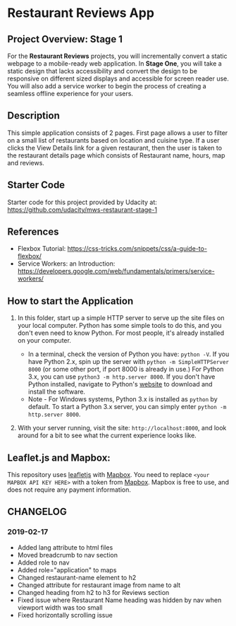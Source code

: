 # Restaurant Reviews App

## Project Overview: Stage 1

For the **Restaurant Reviews** projects, you will incrementally convert a static webpage to a mobile-ready web application. In **Stage One**, you will take a static design that lacks accessibility and convert the design to be responsive on different sized displays and accessible for screen reader use. You will also add a service worker to begin the process of creating a seamless offline experience for your users.

## Description

This simple application consists of 2 pages. First page allows a user to filter on a small list of restaurants based on location and cuisine type. If a user clicks the View Details link for a given restaurant, then the user is taken to the restaurant details page which consists of 
Restaurant name, hours, map and reviews.

## Starter Code

Starter code for this project provided by Udacity at: https://github.com/udacity/mws-restaurant-stage-1

## References

- Flexbox Tutorial: https://css-tricks.com/snippets/css/a-guide-to-flexbox/
- Service Workers: an Introduction: https://developers.google.com/web/fundamentals/primers/service-workers/

## How to start the Application

1. In this folder, start up a simple HTTP server to serve up the site files on your local computer. Python has some simple tools to do this, and you don't even need to know Python. For most people, it's already installed on your computer.

    * In a terminal, check the version of Python you have: `python -V`. If you have Python 2.x, spin up the server with `python -m SimpleHTTPServer 8000` (or some other port, if port 8000 is already in use.) For Python 3.x, you can use `python3 -m http.server 8000`. If you don't have Python installed, navigate to Python's [website](https://www.python.org/) to download and install the software.
   * Note -  For Windows systems, Python 3.x is installed as `python` by default. To start a Python 3.x server, you can simply enter `python -m http.server 8000`.
2. With your server running, visit the site: `http://localhost:8000`, and look around for a bit to see what the current experience looks like.

## Leaflet.js and Mapbox:

This repository uses [leafletjs](https://leafletjs.com/) with [Mapbox](https://www.mapbox.com/). You need to replace `<your MAPBOX API KEY HERE>` with a token from [Mapbox](https://www.mapbox.com/). Mapbox is free to use, and does not require any payment information.

## CHANGELOG

### 2019-02-17

- Added lang attribute to html files
- Moved breadcrumb to nav section
- Added role to nav
- Added role="application" to maps
- Changed restaurant-name element to h2
- Changed attribute for restaurant image from name to alt
- Changed heading from h2 to h3 for Reviews section
- Fixed issue where Restaurant Name heading was hidden by nav when viewport width was too small
- Fixed horizontally scrolling issue